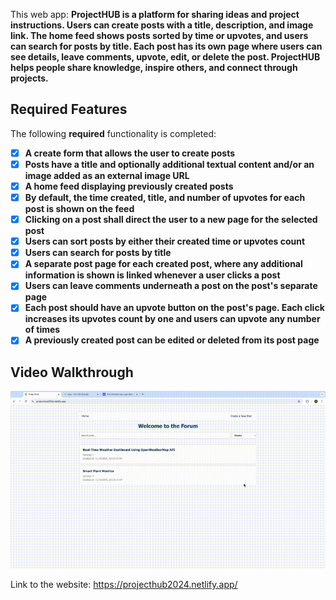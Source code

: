 

This web app: **ProjectHUB is a platform for sharing ideas and project instructions. Users can create posts with a title, description, and image link. The home feed shows posts sorted by time or upvotes, and users can search for posts by title. Each post has its own page where users can see details, leave comments, upvote, edit, or delete the post. ProjectHUB helps people share knowledge, inspire others, and connect through projects.**


## Required Features

The following **required** functionality is completed:

- [x] **A create form that allows the user to create posts**
- [x] **Posts have a title and optionally additional textual content and/or an image added as an external image URL**
- [x] **A home feed displaying previously created posts**
- [x] **By default, the time created, title, and number of upvotes for each post is shown on the feed**
- [x] **Clicking on a post shall direct the user to a new page for the selected post**
- [x] **Users can sort posts by either their created time or upvotes count**
- [x] **Users can search for posts by title**
- [x] **A separate post page for each created post, where any additional information is shown is linked whenever a user clicks a post**
- [x] **Users can leave comments underneath a post on the post's separate page**
- [x] **Each post should have an upvote button on the post's page. Each click increases its upvotes count by one and users can upvote any number of times**
- [x] **A previously created post can be edited or deleted from its post page**

## Video Walkthrough


![](https://github.com/audreydang4103/ProjectHub/blob/main/Final%20Project.gif)


Link to the website: https://projecthub2024.netlify.app/
